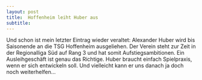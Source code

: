 ```yaml
---
layout: post
title:  Hoffenheim leiht Huber aus
subtitle:  
---
```


Und schon ist mein letzter Eintrag wieder veraltet: Alexander Huber wird bis Saisonende an die TSG Hoffenheim ausgeliehen. Der Verein steht zur Zeit in der Regionalliga Süd auf Rang 3 und hat somit Aufstiegsambitionen. Ein Ausleihgeschäft ist genau das Richtige. Huber braucht einfach Spielpraxis, wenn er sich entwickeln soll. Und vielleicht kann er uns danach ja doch noch weiterhelfen...



